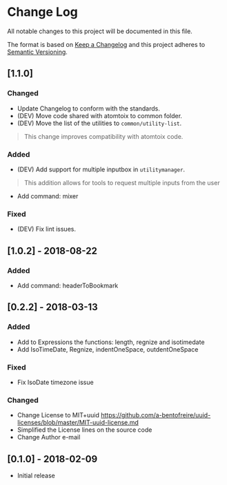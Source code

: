 # Change Log
All notable changes to this project will be documented in this file.

The format is based on [Keep a Changelog](http://keepachangelog.com/en/1.0.0/)
and this project adheres to [Semantic Versioning](http://semver.org/spec/v2.0.0.html).

## [1.1.0]
### Changed
- Update Changelog to conform with the standards.
- (DEV) Move code shared with atomtoix to common folder.
- (DEV) Move the list of the utilities to `common/utility-list`.
> This change improves compatibility with atomtoix code.  

### Added
- (DEV) Add support for multiple inputbox in `utilitymanager`.
 > This addition allows for tools to request multiple inputs from the user
- Add command: mixer
### Fixed
- (DEV) Fix lint issues.


## [1.0.2] - 2018-08-22
### Added
- Add command: headerToBookmark

## [0.2.2] - 2018-03-13
### Added
- Add to Expressions the functions: length, regnize and isotimedate
- Add IsoTimeDate, Regnize, indentOneSpace, outdentOneSpace

### Fixed
- Fix IsoDate timezone issue

### Changed
- Change License to MIT+uuid https://github.com/a-bentofreire/uuid-licenses/blob/master/MIT-uuid-license.md
- Simplified the License lines on the source code
- Change Author e-mail


## [0.1.0] - 2018-02-09
- Initial release